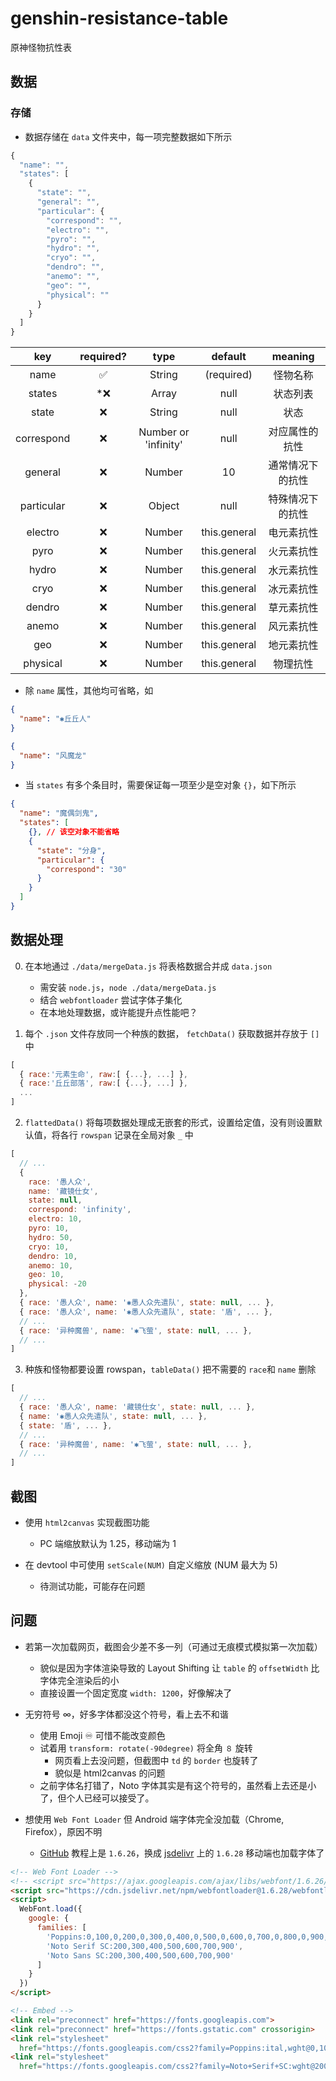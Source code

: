 # genshin-resistance-table

 原神怪物抗性表

## 数据

### 存储

- 数据存储在 `data` 文件夹中，每一项完整数据如下所示

```js
{
  "name": "",
  "states": [
    {
      "state": "",
      "general": "",
      "particular": {
        "correspond": "",
        "electro": "",
        "pyro": "",
        "hydro": "",
        "cryo": "",
        "dendro": "",
        "anemo": "",
        "geo": "",
        "physical": ""
      }
    }
  ]
}
```

|    key     | required? |         type         |   default    |     meaning      |
| :--------: | :-------: | :------------------: | :----------: | :--------------: |
|    name    |     ✅     |        String        |  (required)  |     怪物名称     |
|   states   |    *❌     |        Array         |     null     |     状态列表     |
|   state    |     ❌     |        String        |     null     |       状态       |
| correspond |     ❌     | Number or 'infinity' |     null     |  对应属性的抗性  |
|  general   |     ❌     |        Number        |      10      | 通常情况下的抗性 |
| particular |     ❌     |        Object        |     null     | 特殊情况下的抗性 |
|  electro   |     ❌     |        Number        | this.general |    电元素抗性    |
|    pyro    |     ❌     |        Number        | this.general |    火元素抗性    |
|   hydro    |     ❌     |        Number        | this.general |    水元素抗性    |
|    cryo    |     ❌     |        Number        | this.general |    冰元素抗性    |
|   dendro   |     ❌     |        Number        | this.general |    草元素抗性    |
|   anemo    |     ❌     |        Number        | this.general |    风元素抗性    |
|    geo     |     ❌     |        Number        | this.general |    地元素抗性    |
|  physical  |     ❌     |        Number        | this.general |     物理抗性     |

- 除 `name` 属性，其他均可省略，如

```json
{
  "name": "✱丘丘人"
}

{
  "name": "风魔龙"
}
```

- 当 `states` 有多个条目时，需要保证每一项至少是空对象 `{}`，如下所示

```json
{
  "name": "魔偶剑鬼",
  "states": [
    {}, // 该空对象不能省略
    {
      "state": "分身",
      "particular": {
        "correspond": "30"
      }
    }
  ]
}
```

## 数据处理

0. 在本地通过 `./data/mergeData.js` 将表格数据合并成 `data.json`
   - 需安装 `node.js`，`node ./data/mergeData.js`
   - 结合 `webfontloader` 尝试字体子集化
   - 在本地处理数据，或许能提升点性能吧？

1. 每个 `.json` 文件存放同一个种族的数据， `fetchData()` 获取数据并存放于 `[]` 中

```js
[
  { race:'元素生命', raw:[ {...}, ...] },
  { race:'丘丘部落', raw:[ {...}, ...] },
  ...
]
```

2. `flattedData()` 将每项数据处理成无嵌套的形式，设置给定值，没有则设置默认值，将各行 `rowspan` 记录在全局对象 `_` 中

```js
[
  // ...
  {
    race: '愚人众',
    name: '藏镜仕女',
    state: null,
    correspond: 'infinity',
    electro: 10,
    pyro: 10,
    hydro: 50,
    cryo: 10,
    dendro: 10,
    anemo: 10,
    geo: 10,
    physical: -20
  },
  { race: '愚人众', name: '✱愚人众先遣队', state: null, ... },
  { race: '愚人众', name: '✱愚人众先遣队', state: '盾', ... }, 
  // ...
  { race: '异种魔兽', name: '✱飞萤', state: null, ... },
  // ...
]
```

3. 种族和怪物都要设置 rowspan，`tableData()` 把不需要的 `race`和 `name` 删除

```js
[
  // ...
  { race: '愚人众', name: '藏镜仕女', state: null, ... },
  { name: '✱愚人众先遣队', state: null, ... },
  { state: '盾', ... },
  // ...
  { race: '异种魔兽', name: '✱飞萤', state: null, ... },
  // ...
]
```

## 截图

- 使用 `html2canvas` 实现截图功能
  - PC 端缩放默认为 1.25，移动端为 1

- 在 devtool 中可使用 `setScale(NUM)` 自定义缩放 (NUM 最大为 5)
  - 待测试功能，可能存在问题

## 问题

- 若第一次加载网页，截图会少差不多一列（可通过无痕模式模拟第一次加载）
  - 貌似是因为字体渲染导致的 Layout Shifting 让 `table` 的 `offsetWidth` 比字体完全渲染后的小
  - 直接设置一个固定宽度 `width: 1200`，好像解决了

- 无穷符号 ∞，好多字体都没这个符号，看上去不和谐
  - 使用 Emoji ♾️ 可惜不能改变颜色
  - 试着用 `transform: rotate(-90degree)` 将全角 `８` 旋转
    - 网页看上去没问题，但截图中 `td` 的 `border` 也旋转了
    - 貌似是 html2canvas 的问题
  - 之前字体名打错了，Noto 字体其实是有这个符号的，虽然看上去还是小了，但个人已经可以接受了。

- 想使用 `Web Font Loader` 但 Android 端字体完全没加载（Chrome, Firefox），原因不明
  - [GitHub](https://github.com/typekit/webfontloader#get-started) 教程上是 `1.6.26`，换成 [jsdelivr](https://www.jsdelivr.com/package/npm/webfontloader) 上的 `1.6.28` 移动端也加载字体了

```html
<!-- Web Font Loader -->
<!-- <script src="https://ajax.googleapis.com/ajax/libs/webfont/1.6.26/webfont.js"></script> -->
<script src="https://cdn.jsdelivr.net/npm/webfontloader@1.6.28/webfontloader.min.js" ></script>
<script>
  WebFont.load({
    google: {
      families: [
        'Poppins:0,100,0,200,0,300,0,400,0,500,0,600,0,700,0,800,0,900,1,100,1,200,1,300,1,400,1,500,1,600,1,700,1,800,1,900',
        'Noto Serif SC:200,300,400,500,600,700,900',
        'Noto Sans SC:200,300,400,500,600,700,900'
      ]
    }
  })
</script>

<!-- Embed -->
<link rel="preconnect" href="https://fonts.googleapis.com">
<link rel="preconnect" href="https://fonts.gstatic.com" crossorigin>
<link rel="stylesheet"
  href="https://fonts.googleapis.com/css2?family=Poppins:ital,wght@0,100;0,200;0,300;0,400;0,500;0,600;0,700;0,800;0,900;1,100;1,200;1,300;1,400;1,500;1,600;1,700;1,800;1,900&display=swap">
<link rel="stylesheet"
  href="https://fonts.googleapis.com/css2?family=Noto+Serif+SC:wght@200;300;400;500;600;700;900&family=Noto+Sans+SC:wght@100;300;400;500;700;900&display=swap">
```
